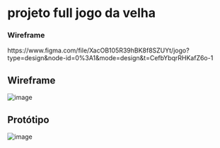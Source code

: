 <h1> projeto full jogo da velha </h1>


<h3>Wireframe</h3>
https://www.figma.com/file/XacOB105R39hBK8f8SZUYt/jogo?type=design&node-id=0%3A1&mode=design&t=CefbYbqrRHKafZ6o-1

<h2>Wireframe</h2>

![image](https://github.com/eclipseCJP/jogo-da-velha/assets/58758617/d0e1fef7-3f37-4769-9d8c-d7d12fd5a7ec)

<h2>Protótipo</h2>

![image](https://github.com/eclipseCJP/jogo-da-velha/assets/58758617/ac3a2352-6489-430e-921e-c44f768296e2)

